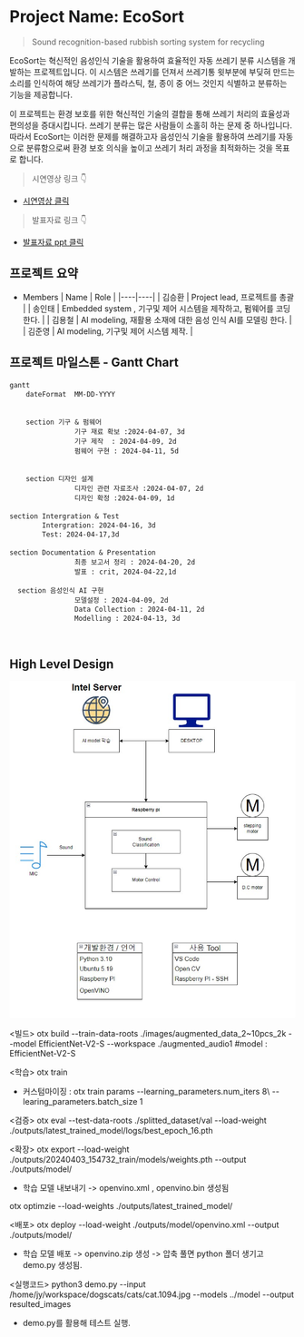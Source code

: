 # Project Name: EcoSort 

>Sound recognition-based rubbish sorting system for recycling

EcoSort는 혁신적인 음성인식 기술을 활용하여 효율적인 자동 쓰레기 분류 시스템을 개발하는 프로젝트입니다. 이 시스템은 쓰레기를 던져서 쓰레기통 윗부분에 부딪혀 만드는 소리를 인식하여 해당 쓰레기가 플라스틱, 철, 종이 중 어느 것인지 식별하고 분류하는 기능을 제공합니다.

이 프로젝트는 환경 보호를 위한 혁신적인 기술의 결합을 통해 쓰레기 처리의 효율성과 편의성을 증대시킵니다. 쓰레기 분류는 많은 사람들이 소홀히 하는 문제 중 하나입니다. 따라서 EcoSort는 이러한 문제를 해결하고자 음성인식 기술을 활용하여 쓰레기를 자동으로 분류함으로써 환경 보호 의식을 높이고 쓰레기 처리 과정을 최적화하는 것을 목표로 합니다.

>시연영상 링크 👇

* [시연영상 클릭](https://youtube.com/shorts/WwXuutiFc3Y?si=UxoZxxDrEbfMhST1)

> 발표자료 링크 👇

* [발표자료 ppt 클릭](https://www.canva.com/design/DAGB4bD7V8c/_7ljApcovK_1GcbWy087zg/edit?utm_content=DAGB4bD7V8c&utm_campaign=designshare&utm_medium=link2&utm_source=sharebutton)

## 프로젝트 요약
* Members
  | Name | Role |
  |----|----|
  | 김승환 | Project lead, 프로젝트를 총괄 |
  | 송인태 | Embedded system , 기구및 제어 시스템을 제작하고, 펌웨어를 코딩한다. |
  | 김용철 | AI modeling, 재활용 소재에 대한 음성 인식 AI를 모델링 한다. |
  | 김준영 | AI modeling, 기구및 제어 시스템 제작. |
  


## 프로젝트 마일스톤 - Gantt Chart

```mermaid
gantt
    dateFormat  MM-DD-YYYY
    
	
	section 기구 & 펌웨어
                기구 재료 확보 :2024-04-07, 3d
                기구 제작  : 2024-04-09, 2d
                펌웨어 구현 : 2024-04-11, 5d
    

	section 디자인 설계
                디자인 관련 자료조사 :2024-04-07, 2d
                디자인 확정 :2024-04-09, 1d

section Intergration & Test
		Intergration: 2024-04-16, 3d
		Test: 2024-04-17,3d

section Documentation & Presentation
                최종 보고서 정리 : 2024-04-20, 2d
                발표 : crit, 2024-04-22,1d

  section 음성인식 AI 구현
                모델설정 : 2024-04-09, 2d
                Data Collection : 2024-04-11, 2d
                Modelling : 2024-04-13, 3d
	         


```


## High Level Design

![HLD](https://github.com/CodeMystero/soundRecognitionRecycleBin/blob/main/etc/HLD.jpg)

<빌드>
otx build --train-data-roots ./images/augmented_data_2~10pcs_2k --model EfficientNet-V2-S --workspace ./augmented_audio1
#model : EfficientNet-V2-S

<학습>
otx train
- 커스텀마이징 : otx train params --learning_parameters.num_iters 8\ --learing_parameters.batch_size 1

<검증>
otx eval --test-data-roots ./splitted_dataset/val --load-weight ./outputs/latest_trained_model/logs/best_epoch_16.pth

<확장>
otx export --load-weight ./outputs/20240403_154732_train/models/weights.pth --output ./outputs/model/
- 학습 모델 내보내기 -> openvino.xml , openvino.bin 생성됨


otx optimzie --load-weights ./outputs/latest_trained_model/

<배포>
otx deploy --load-weight ./outputs/model/openvino.xml --output ./outputs/model/
- 학습 모델 배포 -> openvino.zip 생성 -> 압축 풀면 python 폴더 생기고 demo.py 생성됨. 


<실행코드>
python3 demo.py --input /home/jy/workspace/dogscats/cats/cat.1094.jpg --models ../model --output resulted_images
- demo.py를 활용해 테스트 실행.
